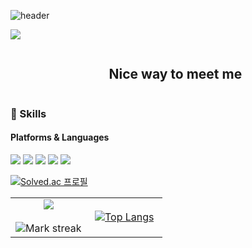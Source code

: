 
<!--
**jiseop121/jiseop121** is a ✨ _special_ ✨ repository because its `README.md` (this file) appears on your GitHub profile.

Here are some ideas to get you started:

- 🔭 I’m currently working on ...
- 🌱 I’m currently learning ...
- 👯 I’m looking to collaborate on ...
- 🤔 I’m looking for help with ...
- 💬 Ask me about ...
- 📫 How to reach me: ...
- 😄 Pronouns: ...
- ⚡ Fun fact: ...
-->
![header](https://capsule-render.vercel.app/api?type=waving&color=auto&height=300&section=header&text=JISEOP%20HONG&fontSize=90)


<!--horizontal divider(gradiant)-->
<img src="https://user-images.githubusercontent.com/73097560/115834477-dbab4500-a447-11eb-908a-139a6edaec5c.gif">


<!--h2 without bottom border-->
<div id="user-content-toc">
  <ul align="center">
    <summary><h2 style="display: inline-block">Nice way to meet me</h2></summary>
  </ul>
</div>


<!--Intro start-->
### 💪 Skills
#### Platforms & Languages
<p>
  <img src="https://img.shields.io/badge/PostgreSQL-4169E1?style=flat-square&logo=PostgreSQL&logoColor=white"/>
  <img src="https://img.shields.io/badge/MySQL-4479A1?style=flat-square&logo=MySQL&logoColor=white"/>
  <img src="https://img.shields.io/badge/Java-007396?style=flat-square&logo=Java&logoColor=white"/>
  <img src="https://img.shields.io/badge/Python-3776AB?style=flat-square&logo=Python&logoColor=white"/>
  <img src="https://img.shields.io/badge/springboot-6DB33F?style=flat-square&logo=springboot&logoColor=white"/>
  
</p>

[![Solved.ac
프로필](http://mazassumnida.wtf/api/v2/generate_badge?boj=ghdwltjq3)](https://solved.ac/profile/ghdwltjq3)
<!--https://github.com/mazassumnida/mazassumnida-->
<!--Intro end-->



<!--- stats & Trophy (start) -->
<p align="center">
  <!--- stats (start) -->
<table align="center">
<tr border="none">
<td width="50%" align="center">
  
  <img  align="center"  src="https://github-readme-stats.vercel.app/api?username=jiseop121&theme=dark&show_icons=true&count_private=true" />
  <br></br>
  <img  title="🔥 Get streak stats for your profile at git.io/streak-stats" alt="Mark streak" src="https://github-readme-streak-stats.herokuapp.com/?user=jiseop121&theme=dark&hide_border=false" /> 
</td>

<td width="50%" align="center">

  [![Top Langs](https://github-readme-stats.vercel.app/api/top-langs/?username=jiseop121&layout=donut)](https://github.com/anuraghazra/github-readme-stats)

  
  </td>
</tr>
</table>
<!--- stats (end) -->




</p>        
<!--- stats (end) -->


<!--h1 without bottom border-->
<!--- Credit: [1010nishant](https://github.com/1010nishant) -->

